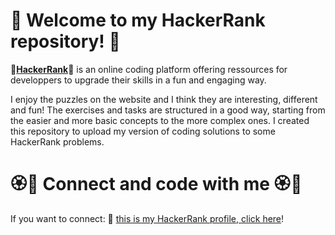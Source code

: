 # 🌹 Welcome to my HackerRank repository! 🌹

🌹[**HackerRank**](https://www.hackerrank.com/)🌹 is an online coding platform offering ressources for developpers to upgrade their skills in a fun and engaging way.

I enjoy the puzzles on the website and I think they are interesting, different and fun! The exercises and tasks are structured in a good way, starting from the easier and more basic concepts to the more complex ones. I created this repository to upload my version of coding solutions to some HackerRank problems.

# 🏵🌹 Connect and code with me 🏵🌹

If you want to connect: 🌼 [this is my HackerRank profile, click here](https://www.hackerrank.com/profile/gergana_karabel2)!
